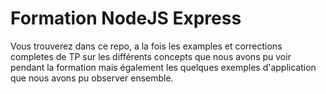 # Formation NodeJS Express

Vous trouverez dans ce repo, a la fois les examples et corrections completes de TP sur les différents concepts que nous avons pu voir pendant la formation mais également les quelques exemples d'application que nous avons pu observer ensemble. 
